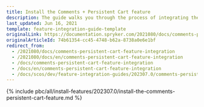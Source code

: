 ```yaml
---
title: Install the Comments + Persistent Cart feature
description: The guide walks you through the process of integrating the Comments + Persistent Cart feature into the project.
last_updated: Jun 16, 2021
template: feature-integration-guide-template
originalLink: https://documentation.spryker.com/2021080/docs/comments-persistent-cart-feature-integration
originalArticleId: 74b61354-cc45-4748-b62a-8738a0e6e1bf
redirect_from:
  - /2021080/docs/comments-persistent-cart-feature-integration
  - /2021080/docs/en/comments-persistent-cart-feature-integration
  - /docs/comments-persistent-cart-feature-integration
  - /docs/en/comments-persistent-cart-feature-integration
  - /docs/scos/dev/feature-integration-guides/202307.0/comments-persistent-cart-feature-integration.html
---
```


{% include pbc/all/install-features/202307.0/install-the-comments-persistent-cart-feature.md %} <!-- To edit, see /_includes/pbc/all/install-features/202307.0/install-the-comments-persistent-cart-feature.md -->
